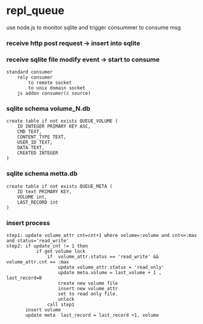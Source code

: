 repl_queue
==========
use node.js to monitor sqlite and trigger consummer to consume msg

### receive http post request -> insert into sqlite
### receive sqlite file modify event -> start to consume 
    standard consumer 
        rely consumer 
            to remote socket
            to unix domain socket
        js addon consumer(c source) 

### sqlite schema volume_N.db
    create table if not exists QUEUE_VOLUME (
        ID INTEGER PRIMARY KEY ASC,
        CMD TEXT,
        CONTENT_TYPE TEXT,
        USER_ID TEXT,
        DATA TEXT,
        CREATED INTEGER
    )

### sqlite schema metta.db
    create table if not exists QUEUE_META (
        ID text PRIMARY KEY,
        VOLUME int,
        LAST_RECORD int
    )

### insert process
    step1: update volume_attr cnt=cnt+1 where volume=:volume and cnt<=:max  and status='read_write'
    step2: if update_cnt != 1 then
               if get volume lock
                   if  volume_attr.status == 'read_write' && volume_attr.cnt == :max
                       update volume_attr.status = 'read_only'
                       update meta.volume = last_volume + 1 , last_record=0
                       create new volume file
                       insert new volume_attr  
                       set to read only file. 
                       unlock
                   call step1
           insert volume  
           update meta  last_record = last_record +1, volume
                 
